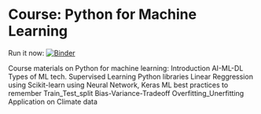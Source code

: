 # Course: Python for Machine Learning

Run it now: [![Binder](https://mybinder.org/badge_logo.svg)](https://mybinder.org/v2/gh/mardatade/Course-Python-for-Machine-Learning/master)

Course materials on Python for machine learning:
Introduction
AI-ML-DL
Types of ML tech.
Supervised Learning
Python libraries
Linear Reggression
using Scikit-learn
using Neural Network, Keras
ML best practices to remember
Train_Test_split
Bias-Variance-Tradeoff
Overfitting_Unerfitting
Application on Climate data
